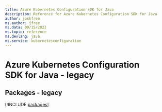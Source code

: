 ```yaml
---
title: Azure Kubernetes Configuration SDK for Java
description: Reference for Azure Kubernetes Configuration SDK for Java
author: joshfree
ms.author: jfree
ms.data: 09/15/2023
ms.topic: reference
ms.devlang: java
ms.service: kubernetesconfiguration
---
```

# Azure Kubernetes Configuration SDK for Java - legacy
## Packages - legacy
[!INCLUDE [packages](kubernetes-configuration-index.md)]